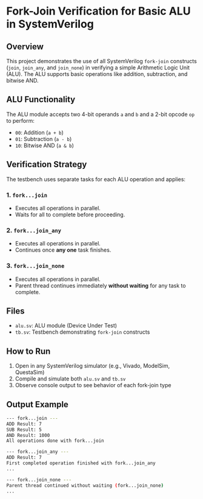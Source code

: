 # Fork-Join Verification for Basic ALU in SystemVerilog

## Overview
This project demonstrates the use of all SystemVerilog `fork-join` constructs (`join`, `join_any`, and `join_none`) in verifying a simple Arithmetic Logic Unit (ALU). The ALU supports basic operations like addition, subtraction, and bitwise AND.

## ALU Functionality
The ALU module accepts two 4-bit operands `a` and `b` and a 2-bit opcode `op` to perform:
- `00`: Addition (`a + b`)
- `01`: Subtraction (`a - b`)
- `10`: Bitwise AND (`a & b`)

## Verification Strategy
The testbench uses separate tasks for each ALU operation and applies:

### 1. `fork...join`
- Executes all operations in parallel.
- Waits for all to complete before proceeding.

### 2. `fork...join_any`
- Executes all operations in parallel.
- Continues once **any one** task finishes.

### 3. `fork...join_none`
- Executes all operations in parallel.
- Parent thread continues immediately **without waiting** for any task to complete.

## Files
- `alu.sv`: ALU module (Device Under Test)
- `tb.sv`: Testbench demonstrating `fork-join` constructs

## How to Run
1. Open in any SystemVerilog simulator (e.g., Vivado, ModelSim, QuestaSim)
2. Compile and simulate both `alu.sv` and `tb.sv`
3. Observe console output to see behavior of each fork-join type

## Output Example
```sh
--- fork...join ---
ADD Result: 7
SUB Result: 5
AND Result: 1000
All operations done with fork...join

--- fork...join_any ---
ADD Result: 7
First completed operation finished with fork...join_any
...

--- fork...join_none ---
Parent thread continued without waiting (fork...join_none)
...
```



